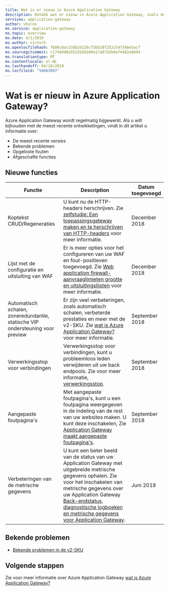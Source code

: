 ```yaml
---
title: Wat is er nieuw in Azure Application Gateway
description: Ontdek wat er nieuw in Azure Application Gateway, zoals de meest recente release-opmerkingen worden bekende problemen, oplossingen voor problemen, afgeschafte functies en toekomstige wijzigingen.
services: application-gateway
author: vhorne
ms.service: application-gateway
ms.topic: overview
ms.date: 4/1/2019
ms.author: victorh
ms.openlocfilehash: f686c8ac53db2d128cf5bb20f252c547348e5ac7
ms.sourcegitcommit: c174d408a5522b58160e17a87d2b6ef4482a6694
ms.translationtype: MT
ms.contentlocale: nl-NL
ms.lasthandoff: 04/18/2019
ms.locfileid: "58863097"
---
```

# <a name="whats-new-in-azure-application-gateway"></a>Wat is er nieuw in Azure Application Gateway?

Azure Application Gateway wordt regelmatig bijgewerkt. Als u wilt bijhouden met de meest recente ontwikkelingen, vindt in dit artikel u informatie over:

- De meest recente versies
- Bekende problemen
- Opgeloste fouten
- Afgeschafte functies

## <a name="new-features"></a>Nieuwe functies

|Functie  |Description  |Datum toegevoegd  |
|---------|---------|---------|
|Koptekst CRUD/Regeneraties     |U kunt nu de HTTP-headers herschrijven. Zie [zelfstudie: Een toepassingsgateway maken en te herschrijven van HTTP-headers](tutorial-http-header-rewrite-powershell.md) voor meer informatie.|December 2018|
|Lijst met de configuratie en uitsluiting van WAF     |Er is meer opties voor het configureren van uw WAF en fout-positieven toegevoegd. Zie [Web application firewall-aanvraaglimieten grootte en uitsluitingslijsten](application-gateway-waf-configuration.md) voor meer informatie.|December 2018|
|Automatisch schalen, zoneredundantie, statische VIP ondersteuning voor preview     |Er zijn veel verbeteringen, zoals automatisch schalen, verbeterde prestaties en meer met de v2-SKU. Zie [wat is Azure Application Gateway?](overview.md#autoscaling-public-preview) voor meer informatie.|September 2018|
|Verwerkingsstop voor verbindingen     |Verwerkingsstop voor verbindingen, kunt u probleemloos leden verwijderen uit uw back endpools. Zie voor meer informatie, [verwerkingsstop](overview.md#connection-draining).|September 2018|
|Aangepaste foutpagina's     |Met aangepaste foutpagina's, kunt u een foutpagina weergegeven in de indeling van de rest van uw websites maken. U kunt deze inschakelen, Zie [Application Gateway maakt aangepaste foutpagina's](custom-error.md).|September 2018|
|Verbeteringen van de metrische gegevens     |U kunt een beter beeld van de status van uw Application Gateway met uitgebreide metrische gegevens ophalen. Zie voor het inschakelen van metrische gegevens over uw Application Gateway [Back-endstatus, diagnostische logboeken en metrische gegevens voor Application Gateway](application-gateway-diagnostics.md).|Juni 2018|

## <a name="known-issues"></a>Bekende problemen

- [Bekende problemen in de v2-SKU](application-gateway-autoscaling-zone-redundant.md#known-issues-and-limitations)

## <a name="next-steps"></a>Volgende stappen

Zie voor meer informatie over Azure Application Gateway [wat is Azure Application Gateway?](overview.md)